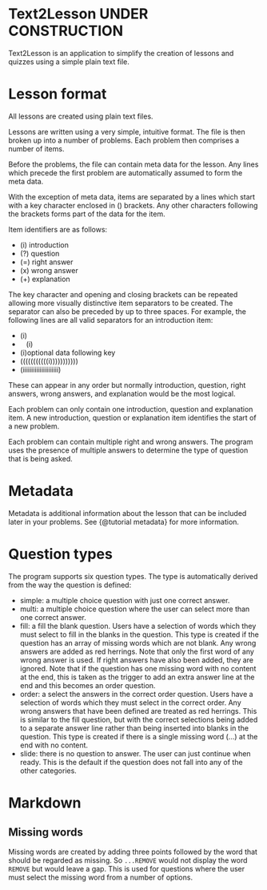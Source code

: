 # Text2Lesson UNDER CONSTRUCTION

Text2Lesson is an application to simplify the creation of lessons and quizzes
using a simple plain text file.

# Lesson format

All lessons are created using plain text files.

Lessons are written using a very simple, intuitive format. The file is then
broken up into a number of problems. Each problem then comprises a number of
items.

Before the problems, the file can contain meta data for the lesson. Any lines
which precede the first problem are automatically assumed to form the meta data.

With the exception of meta data, items are separated by a lines which start with
a key character enclosed in () brackets. Any other characters following the
brackets forms part of the data for the item.

Item identifiers are as follows:

- (i) introduction
- (?) question
- (=) right answer
- (x) wrong answer
- (+) explanation

The key character and opening and closing brackets can be repeated allowing more
visually distinctive item separators to be created. The separator can also be
preceded by up to three spaces. For example, the following lines are all valid
separators for an introduction item:

- (i)
- &nbsp;&nbsp;&nbsp;(i)
- (i)optional data following key
- (((((((((((i)))))))))))
- (iiiiiiiiiiiiiiiiiiiii)

These can appear in any order but normally introduction, question, right
answers, wrong answers, and explanation would be the most logical.

Each problem can only contain one introduction, question and explanation item. A
new introduction, question or explanation item identifies the start of a new
problem.

Each problem can contain multiple right and wrong answers. The program uses the
presence of multiple answers to determine the type of question that is being
asked.

# Metadata

Metadata is additional information about the lesson that can be included later
in your problems. See {@tutorial metadata} for more information.

# Question types

The program supports six question types. The type is automatically derived from
the way the question is defined:

- simple: a multiple choice question with just one correct answer.
- multi: a multiple choice question where the user can select more than one
  correct answer.
- fill: a fill the blank question. Users have a selection of words which they
  must select to fill in the blanks in the question. This type is created if the
  question has an array of missing words which are not blank. Any wrong answers
  are added as red herrings. Note that only the first word of any wrong answer
  is used. If right answers have also been added, they are ignored. Note that if
  the question has one missing word with no content at the end, this is taken as
  the trigger to add an extra answer line at the end and this becomes an order
  question.
- order: a select the answers in the correct order question. Users have a
  selection of words which they must select in the correct order. Any wrong
  answers that have been defined are treated as red herrings. This is similar to
  the fill question, but with the correct selections being added to a separate
  answer line rather than being inserted into blanks in the question. This type
  is created if there is a single missing word (...) at the end with no content.
- slide: there is no question to answer. The user can just continue when ready.
  This is the default if the question does not fall into any of the other
  categories.

# Markdown

## Missing words

Missing words are created by adding three points followed by the word that
should be regarded as missing. So `...REMOVE` would not display the word
`REMOVE` but would leave a gap. This is used for questions where the user must
select the missing word from a number of options.
